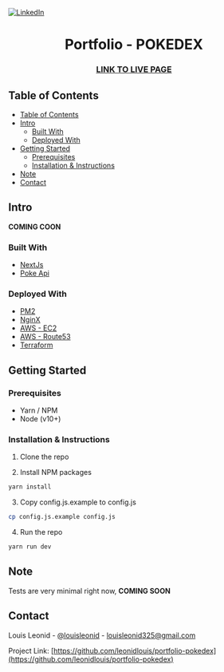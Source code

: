 [![LinkedIn][linkedin-shield]][linkedin-url]

<p align="center">
  <h1 align="center">Portfolio - POKEDEX</h3>
  <h3 align="center">
    <a href="https://pokedex.leonid.id/" target="_blank">LINK TO LIVE PAGE</a>
  </h3>
</p>

<!-- TABLE OF CONTENTS -->

## Table of Contents

- [Table of Contents](#table-of-contents)
- [Intro](#intro)
  - [Built With](#built-with)
  - [Deployed With](#deployed-with)
- [Getting Started](#getting-started)
  - [Prerequisites](#prerequisites)
  - [Installation & Instructions](#installation--instructions)
- [Note](#note)
- [Contact](#contact)

<!-- ABOUT THE PROJECT -->

## Intro

**COMING COON**

### Built With

- [NextJs](https://github.com/vercel/next.js/)
- [Poke Api](https://pokeapi.co/)
<!-- - [Redux](https://github.com/reduxjs/redux)
- [Redux Saga](https://github.com/redux-saga/redux-saga)
- [Axios](https://github.com/axios/axios)
- [Lodash](https://github.com/search?q=lodash) -->

### Deployed With

- [PM2](https://pm2.keymetrics.io/)
- [NginX](https://www.nginx.com/)
- [AWS - EC2](https://aws.amazon.com/ec2/)
- [AWS - Route53](https://aws.amazon.com/route53/)
- [Terraform](https://www.terraform.io/)

<!-- GETTING STARTED -->

## Getting Started

### Prerequisites

- Yarn / NPM
- Node (v10+)

### Installation & Instructions

1. Clone the repo

2. Install NPM packages

```sh
yarn install
```

3. Copy config.js.example to config.js

```sh
cp config.js.example config.js
```

4. Run the repo

```sh
yarn run dev
```

<!-- NOTE -->

## Note

Tests are very minimal right now, **COMING SOON**

<!-- CONTACT -->

## Contact

Louis Leonid - [@louisleonid](https://www.instagram.com/louisleonid/) - louisleonid325@gmail.com

Project Link: [https://github.com/leonidlouis/portfolio-pokedex](https://github.com/leonidlouis/portfolio-pokedex)

[linkedin-shield]: https://img.shields.io/badge/-LinkedIn-black.svg?style=flat-square&logo=linkedin&colorB=555
[linkedin-url]: https://linkedin.com/in/leonidlouis
